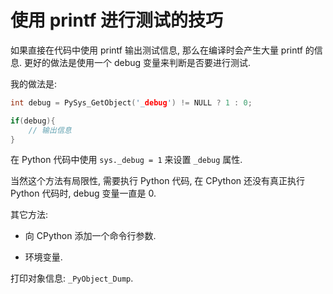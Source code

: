 # 使用 printf 进行测试的技巧

如果直接在代码中使用 printf 输出测试信息, 那么在编译时会产生大量 printf 的信息. 更好的做法是使用一个 debug 变量来判断是否要进行测试.

我的做法是:

```c
int debug = PySys_GetObject('_debug') != NULL ? 1 : 0;

if(debug){
    // 输出信息
}
```

在 Python 代码中使用 `sys._debug = 1` 来设置 `_debug` 属性.

当然这个方法有局限性, 需要执行 Python 代码, 在 CPython 还没有真正执行 Python 代码时, debug 变量一直是 0.

其它方法:

- 向 CPython 添加一个命令行参数.

- 环境变量.

打印对象信息: `_PyObject_Dump`.

